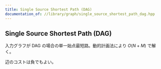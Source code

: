 ```yaml
---
title: Single Source Shortest Path (DAG)
documentation_of: //library/graph/single_source_shortest_path_dag.hpp
---
```

## Single Source Shortest Path (DAG)

入力グラフが DAG の場合の単一始点最短路。動的計画法により $O(N + M)$ で解く。

辺のコストは負でもよい。
